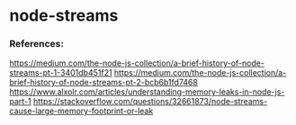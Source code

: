 # node-streams

### References:
https://medium.com/the-node-js-collection/a-brief-history-of-node-streams-pt-1-3401db451f21
https://medium.com/the-node-js-collection/a-brief-history-of-node-streams-pt-2-bcb6b1fd7468
https://www.alxolr.com/articles/understanding-memory-leaks-in-node-js-part-1
https://stackoverflow.com/questions/32661873/node-streams-cause-large-memory-footprint-or-leak
